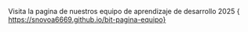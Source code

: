 Visita la pagina de nuestros equipo de aprendizaje de desarrollo 2025 { https://snovoa6669.github.io/bit-pagina-equipo}
